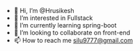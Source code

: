 - 👋 Hi, I’m @Hrusikesh
- 👀 I’m interested in Fullstack
- 🌱 I’m currently learning spring-boot
- 💞️ I’m looking to collaborate on front-end
- 📫 How to reach me silu9777@gmail.com

<!---
silu9777/silu9777 is a ✨ special ✨ repository because its `README.md` (this file) appears on your GitHub profile.
You can click the Preview link to take a look at your changes.
--->
